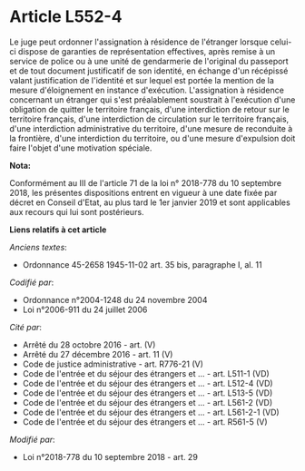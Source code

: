 # Article L552-4

Le juge peut ordonner l'assignation à résidence de l'étranger lorsque celui-ci dispose de garanties de représentation
effectives, après remise à un service de police ou à une unité de gendarmerie de l'original du passeport et de tout document
justificatif de son identité, en échange d'un récépissé valant justification de l'identité et sur lequel est portée la
mention de la mesure d'éloignement en instance d'exécution. L'assignation à résidence concernant un étranger qui s'est
préalablement soustrait à l'exécution d'une obligation de quitter le territoire français, d'une interdiction de retour sur le
territoire français, d'une interdiction de circulation sur le territoire français, d'une interdiction administrative du
territoire, d'une mesure de reconduite à la frontière, d'une interdiction du territoire, ou d'une mesure d'expulsion doit
faire l'objet d'une motivation spéciale.

**Nota:**

Conformément au III de l'article 71 de la loi n° 2018-778 du 10 septembre 2018, les présentes dispositions entrent en vigueur
à une date fixée par décret en Conseil d'Etat, au plus tard le 1er janvier 2019 et sont applicables aux recours qui lui sont
postérieurs.

**Liens relatifs à cet article**

_Anciens textes_:

  - Ordonnance 45-2658 1945-11-02 art. 35 bis, paragraphe I, al. 11

_Codifié par_:

  - Ordonnance n°2004-1248 du 24 novembre 2004
  - Loi n°2006-911 du 24 juillet 2006

_Cité par_:

  - Arrêté du 28 octobre 2016 - art. (V)
  - Arrêté du 27 décembre 2016 - art. 11 (V)
  - Code de justice administrative - art. R776-21 (V)
  - Code de l'entrée et du séjour des étrangers et ... - art. L511-1 (VD)
  - Code de l'entrée et du séjour des étrangers et ... - art. L512-4 (VD)
  - Code de l'entrée et du séjour des étrangers et ... - art. L513-5 (VD)
  - Code de l'entrée et du séjour des étrangers et ... - art. L561-2 (VD)
  - Code de l'entrée et du séjour des étrangers et ... - art. L561-2-1 (VD)
  - Code de l'entrée et du séjour des étrangers et ... - art. R561-5 (V)

_Modifié par_:

  - Loi n°2018-778 du 10 septembre 2018 - art. 29
